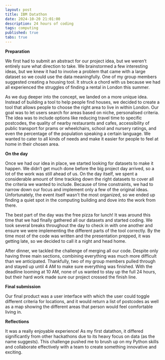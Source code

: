 ```yaml
---
layout: post
title: IBM Datathon
date: 2024-10-20 21:01:00
description: 24 hours of coding
tags: computing
published: true
tabs: true
---
```


**Preparation**

We first had to submit an abstract for our project idea, but we weren’t entirely sure what direction to take. We brainstormed a few interesting ideas, but we knew it had to involve a problem that came with a large dataset so we could use the data meaningfully. One of my group members suggested creating a housing tool. It struck a chord with us because we had all experienced the struggles of finding a rental in London this summer.

As we dug deeper into the concept, we landed on a more unique idea. Instead of building a tool to help people find houses, we decided to create a tool that allows people to choose the right area to live in within London. Our goal was to let users search for areas based on niche, personalised criteria. The idea was to include options like reducing travel time to specific postcodes, the quality of nearby restaurants and cafes, accessibility of public transport for prams or wheelchairs, school and nursery ratings, and even the percentage of the population speaking a certain language. We wanted to cater to all kinds of needs and make it easier for people to feel at home in their chosen area.

**On the day**

Once we had our idea in place, we started looking for datasets to make it happen. We didn’t get much done before the big project day arrived, so a lot of the work was still ahead of us. On the day itself, we spent a considerable amount of time tracking down the right datasets to cover all the criteria we wanted to include. Because of time constraints, we had to narrow down our focus and implement only a few of the original ideas. Unfortunately, the event itself wasn’t the most organized, so we ended up finding a quiet spot in the computing building and dove into the work from there.

The best part of the day was the free pizza for lunch! It was around this time that we had finally gathered all our datasets and started coding. We took several breaks throughout the day to check in with one another and ensure we were implementing the different parts of the tool correctly. By the time most of the code was written and the presentation prepped, it was getting late, so we decided to call it a night and head home.

After dinner, we tackled the challenge of merging all our code. Despite only having three main sections, combining everything was much more difficult than we anticipated. Thankfully, two of my group members pulled through and stayed up until 4 AM to make sure everything was finished. With the deadline looming at 10 AM, none of us wanted to stay up the full 24 hours, but their hard work made sure our project crossed the finish line.

**Final submission**

Our final product was a user interface with which the user could toggle different criteria for locations, and it would return a list of postcodes as well as a map showing the different areas that person would feel comfortable living in. 

**Reflections**

It was a really enjoyable experience! As my first datathon, it differed significantly from other hackathons due to its heavy focus on data (as the name suggests). This challenge pushed me to brush up on my Python skills and collaborate effectively with a team to create something innovative and exciting.


